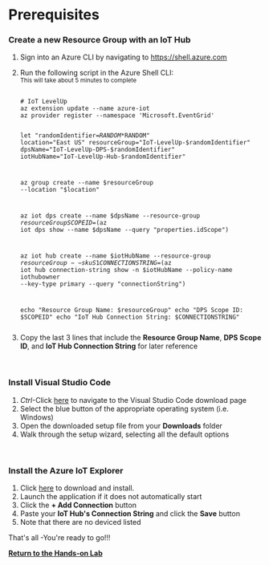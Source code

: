 <h1>Prerequisites</h1>

<h3>Create a new Resource Group with an IoT Hub</h3>
<ol>
<li>Sign into an Azure CLI by navigating to <a href="https://shell.azure.com" target="_blank">https://shell.azure.com</a>
<p>
<li>Run the following script in the Azure Shell CLI:
<br><sub>This will take about 5 minutes to complete</sub>
<pre><code class="lang-azurecli">
# IoT LevelUp
az extension update --name azure-iot
az provider register --namespace 'Microsoft.EventGrid'

let "randomIdentifier=$RANDOM*$RANDOM"
location="East US"
resourceGroup="IoT-LevelUp-$randomIdentifier"
dpsName="IoT-LevelUp-DPS-$randomIdentifier"
iotHubName="IoT-LevelUp-Hub-$randomIdentifier"

az group create --name $resourceGroup --location "$location"

az iot dps create --name $dpsName --resource-group $resourceGroup
SCOPEID=$(az iot dps show --name $dpsName --query "properties.idScope")

az iot hub create --name $iotHubName --resource-group $resourceGroup --sku S1 
CONNECTIONSTRING=$(az iot hub connection-string show -n $iotHubName --policy-name iothubowner --key-type primary --query "connectionString")

echo "Resource Group Name: $resourceGroup"
echo "DPS Scope ID: $SCOPEID"
echo "IoT Hub Connection String: $CONNECTIONSTRING"
</pre></code>
  <li>Copy the last 3 lines that include the <b>Resource Group Name</b>, <b>DPS Scope ID</b>, and <b>IoT Hub Connection String</b> for later reference
</ol>
  <br>
<h3>Install Visual Studio Code</h3>
<ol>
  <li><i>Ctrl</i>-Click <a href="https://code.visualstudio.com/Download">here</a> to navigate to the Visual Studio Code download page
  <li>Select the blue button of the appropriate operating system (i.e. Windows)
  <li>Open the downloaded setup file from your <b>Downloads</b> folder
  <li>Walk through the setup wizard, selecting all the default options
</ol>
<br>
<h3>Install the Azure IoT Explorer</h3>
<ol>
<li>Click <a href="https://github.com/Azure/azure-iot-explorer/releases/download/v0.15.4/Azure.IoT.Explorer.Preview.0.15.4.msi">here</a> to download and install.
<li>Launch the application if it does not automatically start
<li>Click the <b>+ Add Connection</b> button
<li>Paste your <b>IoT Hub's Connection String</b> and click the <b>Save</b> button
<li>Note that there are no deviced listed
</ol>
<p>
That's all -You're ready to go!!!<p>
  <a href="README.md"><b>Return to the Hands-on Lab<b></a>
